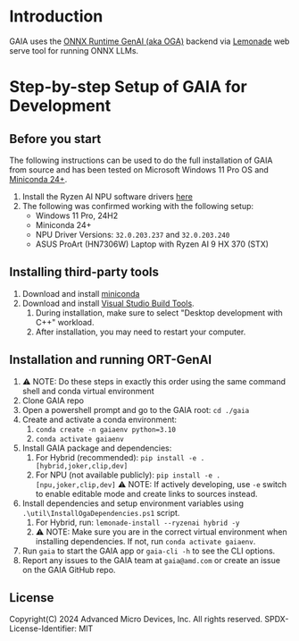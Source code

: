 # Introduction

GAIA uses the [ONNX Runtime GenAI (aka OGA)](https://github.com/microsoft/onnxruntime-genai/tree/main?tab=readme-ov-file) backend via [Lemonade](https://github.com/onnx/turnkeyml/blob/main/docs/lemonade/getting_started.md) web serve tool for running ONNX LLMs.

# Step-by-step Setup of GAIA for Development

## Before you start
The following instructions can be used to do the full installation of GAIA from source and has been tested on Microsoft Windows 11 Pro OS and [Miniconda 24+](https://docs.anaconda.com/free/miniconda/).

1. Install the Ryzen AI NPU software drivers [here](https://ryzenai.docs.amd.com/en/latest/inst.html)
1. The following was confirmed working with the following setup:
    * Windows 11 Pro, 24H2
    * Miniconda 24+
    * NPU Driver Versions: `32.0.203.237` and `32.0.203.240`
    * ASUS ProArt (HN7306W) Laptop with Ryzen AI 9 HX 370 (STX)

## Installing third-party tools
1. Download and install [miniconda](https://docs.anaconda.com/miniconda/)
1. Download and install [Visual Studio Build Tools](https://aka.ms/vs/17/release/vs_BuildTools.exe).
    1. During installation, make sure to select "Desktop development with C++" workload.
    1. After installation, you may need to restart your computer.

## Installation and running ORT-GenAI
1. ⚠️ NOTE: Do these steps in exactly this order using the same command shell and conda virtual environment
1. Clone GAIA repo
1. Open a powershell prompt and go to the GAIA root: `cd ./gaia`
1. Create and activate a conda environment:
    1. `conda create -n gaiaenv python=3.10`
    1. `conda activate gaiaenv`
1. Install GAIA package and dependencies:
    1. For Hybrid (recommended): `pip install -e .[hybrid,joker,clip,dev]`
    1. For NPU (not available publicly): `pip install -e .[npu,joker,clip,dev]`
    ⚠️ NOTE: If actively developing, use `-e` switch to enable editable mode and create links to sources instead.
1. Install dependencies and setup environment variables using `.\util\InstallOgaDependencies.ps1` script.
    1. For Hybrid, run: `lemonade-install --ryzenai hybrid -y`
    1. ⚠️ NOTE: Make sure you are in the correct virtual environment when installing dependencies. If not, run `conda activate gaiaenv`.
1. Run `gaia` to start the GAIA app or `gaia-cli -h` to see the CLI options.
1. Report any issues to the GAIA team at `gaia@amd.com` or create an issue on the GAIA GitHub repo.

## License

Copyright(C) 2024 Advanced Micro Devices, Inc. All rights reserved.
SPDX-License-Identifier: MIT
